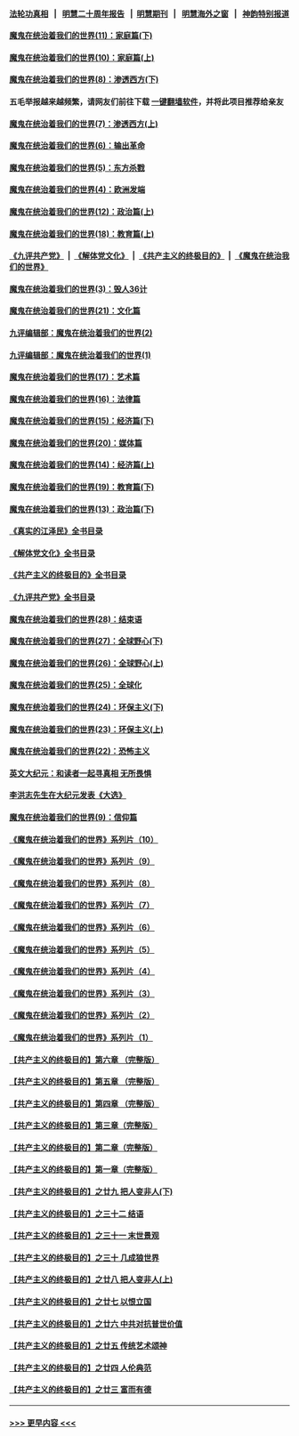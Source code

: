 #### [法轮功真相](https://github.com/gfw-breaker/truth/blob/master/README.md?t=0) &nbsp;&nbsp;|&nbsp;&nbsp; [明慧二十周年报告](https://github.com/gfw-breaker/mh-reports/blob/master/README.md?t=0) &nbsp;&nbsp;|&nbsp;&nbsp;[明慧期刊](https://github.com/gfw-breaker/mh-qikan) &nbsp;&nbsp;|&nbsp;&nbsp; [明慧海外之窗](https://github.com/gfw-breaker/mh-news/blob/master/README.md?t=0) &nbsp;&nbsp;|&nbsp;&nbsp; [神韵特别报道](https://github.com/gfw-breaker/mh-news/blob/master/shenyun.md?t=0)
#### [魔鬼在统治着我们的世界(11)：家庭篇(下)](../pages/nsc422/n10440961.md?t=11250401) 
#### [魔鬼在统治着我们的世界(10)：家庭篇(上)](../pages/nsc422/n10435448.md?t=11250401) 
#### [魔鬼在统治着我们的世界(8)：渗透西方(下)](../pages/nsc422/n10429603.md?t=11250401) 
#### 五毛举报越来越频繁，请网友们前往下载 [一键翻墙软件](https://github.com/gfw-breaker/ssr-accounts)，并将此项目推荐给亲友
#### [魔鬼在统治着我们的世界(7)：渗透西方(上)](../pages/nsc422/n10426013.md?t=11250401) 
#### [魔鬼在统治着我们的世界(6)：输出革命](../pages/nsc422/n10421536.md?t=11250401) 
#### [魔鬼在统治着我们的世界(5)：东方杀戮](../pages/nsc422/n10417707.md?t=11250401) 
#### [魔鬼在统治着我们的世界(4)：欧洲发端](../pages/nsc422/n10414890.md?t=11250401) 
#### [魔鬼在统治着我们的世界(12)：政治篇(上)](../pages/nsc422/n10444576.md?t=11250401) 
#### [魔鬼在统治着我们的世界(18)：教育篇(上)](../pages/nsc422/n10526970.md?t=11250401) 
#### [《九评共产党》](https://github.com/begood0513/9ping.md/blob/master/README.md) &nbsp;|&nbsp; [《解体党文化》](../../../../jtdwh.md/blob/master/README.md)  &nbsp;|&nbsp; [《共产主义的终极目的》](../../../../gczydzjmd.md/blob/master/README.md) &nbsp;|&nbsp; [《魔鬼在统治我们的世界》](../../../../mgztzwmdsj.md/blob/master/README.md) 
#### [魔鬼在统治着我们的世界(3)：毁人36计](../pages/nsc422/n10411583.md?t=11250401) 
#### [魔鬼在统治着我们的世界(21)：文化篇](../pages/nsc422/n10597706.md?t=11250401) 
#### [九评编辑部：魔鬼在统治着我们的世界(2)](../pages/nsc422/n10410036.md?t=11250401) 
#### [九评编辑部：魔鬼在统治着我们的世界(1)](../pages/nsc422/n10406825.md?t=11250401) 
#### [魔鬼在统治着我们的世界(17)：艺术篇](../pages/nsc422/n10499093.md?t=11250401) 
#### [魔鬼在统治着我们的世界(16)：法律篇](../pages/nsc422/n10485969.md?t=11250401) 
#### [魔鬼在统治着我们的世界(15)：经济篇(下)](../pages/nsc422/n10469975.md?t=11250401) 
#### [魔鬼在统治着我们的世界(20)：媒体篇](../pages/nsc422/n10586579.md?t=11250401) 
#### [魔鬼在统治着我们的世界(14)：经济篇(上)](../pages/nsc422/n10457370.md?t=11250401) 
#### [魔鬼在统治着我们的世界(19)：教育篇(下)](../pages/nsc422/n10564808.md?t=11250401) 
#### [魔鬼在统治着我们的世界(13)：政治篇(下)](../pages/nsc422/n10448270.md?t=11250401) 
#### [《真实的江泽民》全书目录](../pages/nsc422/n13721399.md?t=11250401) 
#### [《解体党文化》全书目录](../pages/nsc422/n13721157.md?t=11250401) 
#### [《共产主义的终极目的》全书目录](../pages/nsc422/n13721048.md?t=11250401) 
#### [《九评共产党》全书目录](../pages/nsc422/n13708085.md?t=11250401) 
#### [魔鬼在统治着我们的世界(28)：结束语](../pages/nsc422/n10936246.md?t=11250401) 
#### [魔鬼在统治着我们的世界(27)：全球野心(下)](../pages/nsc422/n10928319.md?t=11250401) 
#### [魔鬼在统治着我们的世界(26)：全球野心(上)](../pages/nsc422/n10900318.md?t=11250401) 
#### [魔鬼在统治着我们的世界(25)：全球化](../pages/nsc422/n10788205.md?t=11250401) 
#### [魔鬼在统治着我们的世界(24)：环保主义(下)](../pages/nsc422/n10695307.md?t=11250401) 
#### [魔鬼在统治着我们的世界(23)：环保主义(上)](../pages/nsc422/n10688613.md?t=11250401) 
#### [魔鬼在统治着我们的世界(22)：恐怖主义](../pages/nsc422/n10614727.md?t=11250401) 
#### [英文大纪元：和读者一起寻真相 无所畏惧](../pages/nsc422/n12542027.md?t=11250401) 
#### [李洪志先生在大纪元发表《大选》](../pages/nsc422/n12534746.md?t=11250401) 
#### [魔鬼在统治着我们的世界(9)：信仰篇](../pages/nsc422/n10432159.md?t=11250401) 
#### [《魔鬼在统治着我们的世界》系列片（10）](../pages/nsc422/n12292670.md?t=11250401) 
#### [《魔鬼在统治着我们的世界》系列片（9）](../pages/nsc422/n12290859.md?t=11250401) 
#### [《魔鬼在统治着我们的世界》系列片（8）](../pages/nsc422/n12287445.md?t=11250401) 
#### [《魔鬼在统治着我们的世界》系列片（7）](../pages/nsc422/n12283425.md?t=11250401) 
#### [《魔鬼在统治着我们的世界》系列片（6）](../pages/nsc422/n12282314.md?t=11250401) 
#### [《魔鬼在统治着我们的世界》系列片（5）](../pages/nsc422/n12281419.md?t=11250401) 
#### [《魔鬼在统治着我们的世界》系列片（4）](../pages/nsc422/n12274024.md?t=11250401) 
#### [《魔鬼在统治着我们的世界》系列片（3）](../pages/nsc422/n12271322.md?t=11250401) 
#### [《魔鬼在统治着我们的世界》系列片（2）](../pages/nsc422/n12269049.md?t=11250401) 
#### [《魔鬼在统治着我们的世界》系列片（1）](../pages/nsc422/n12267575.md?t=11250401) 
#### [【共产主义的终极目的】第六章 （完整版）](../pages/nsc422/n11428913.md?t=11250401) 
#### [【共产主义的终极目的】第五章 （完整版）](../pages/nsc422/n11428912.md?t=11250401) 
#### [【共产主义的终极目的】第四章 （完整版）](../pages/nsc422/n11428907.md?t=11250401) 
#### [【共产主义的终极目的】第三章（完整版）](../pages/nsc422/n11428848.md?t=11250401) 
#### [【共产主义的终极目的】第二章（完整版）](../pages/nsc422/n11428831.md?t=11250401) 
#### [【共产主义的终极目的】第一章（完整版）](../pages/nsc422/n11417651.md?t=11250401) 
#### [【共产主义的终极目的】之廿九 把人变非人(下)](../pages/nsc422/n11344140.md?t=11250401) 
#### [【共产主义的终极目的】之三十二 结语](../pages/nsc422/n11360535.md?t=11250401) 
#### [【共产主义的终极目的】之三十一 末世景观](../pages/nsc422/n11351129.md?t=11250401) 
#### [【共产主义的终极目的】之三十 几成狼世界](../pages/nsc422/n11348280.md?t=11250401) 
#### [【共产主义的终极目的】之廿八 把人变非人(上)](../pages/nsc422/n11340492.md?t=11250401) 
#### [【共产主义的终极目的】之廿七 以恨立国](../pages/nsc422/n11336944.md?t=11250401) 
#### [【共产主义的终极目的】之廿六 中共对抗普世价值](../pages/nsc422/n11324785.md?t=11250401) 
#### [【共产主义的终极目的】之廿五 传统艺术颂神](../pages/nsc422/n11296396.md?t=11250401) 
#### [【共产主义的终极目的】之廿四 人伦典范](../pages/nsc422/n11296397.md?t=11250401) 
#### [【共产主义的终极目的】之廿三 富而有德](../pages/nsc422/n11283598.md?t=11250401) 

----
#### [ >>> 更早内容 <<< ](../indexes/nsc422-earlier.md)
